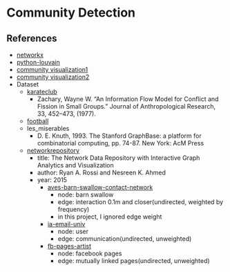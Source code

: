 # Community Detection
## References
- [networkx](https://networkx.github.io/documentation/stable/index.html)
- [python-louvain](https://github.com/taynaud/python-louvain)
- [community visualization1](https://stackoverflow.com/questions/40941264/how-to-draw-a-small-graph-with-community-structure-in-networkx)
- [community visualization2](https://stackoverflow.com/questions/43541376/how-to-draw-communities-with-networkx)
- Dataset
    - [karateclub](http://vlado.fmf.uni-lj.si/pub/networks/data/Ucinet/UciData.htm)
        - Zachary, Wayne W. “An Information Flow Model for Conflict and Fission in Small Groups.” Journal of Anthropological Research, 33, 452–473, (1977).
    - [football](http://www-personal.umich.edu/~mejn/netdata/football.zip)
    - les_miserables
        - D. E. Knuth, 1993. The Stanford GraphBase: a platform for combinatorial computing, pp. 74-87. New York: AcM Press
    - [networkrepository](http://networkrepository.com)
        - title: The Network Data Repository with Interactive Graph Analytics and Visualization
        - author: Ryan A. Rossi and Nesreen K. Ahmed
        - year: 2015
            - [aves-barn-swallow-contact-network](http://networkrepository.com/aves-barn-swallow-contact-network.php)
                - node: barn swallow
                - edge: interaction 0.1m and closer(undirected, weighted by frequency)
                - in this project, I ignored edge weight
            - [ia-email-univ](http://networkrepository.com/ia-email-univ.php)
                - node: user
                - edge: communication(undirected, unweighted)
            - [fb-pages-artist](http://networkrepository.com/fb-pages-artist.php)
                - node: facebook pages
                - edge: mutually linked pages(undirected, unweighted)